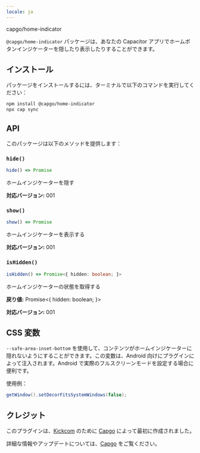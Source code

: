 ```yaml
---
locale: ja
---
```


capgo/home-indicator

`@capgo/home-indicator` パッケージは、あなたの Capacitor アプリでホームボタンインジケーターを隠したり表示したりすることができます。

## インストール

パッケージをインストールするには、ターミナルで以下のコマンドを実行してください：

```bash
npm install @capgo/home-indicator
npx cap sync
```

## API

このパッケージは以下のメソッドを提供します：

### `hide()`

```typescript
hide() => Promise
```

ホームインジケーターを隠す

**対応バージョン:** 001

### `show()`

```typescript
show() => Promise
```

ホームインジケーターを表示する

**対応バージョン:** 001

### `isHidden()`

```typescript
isHidden() => Promise<{ hidden: boolean; }>
```

ホームインジケーターの状態を取得する

**戻り値:** Promise<{ hidden: boolean; }>

**対応バージョン:** 001

## CSS 変数

`--safe-area-inset-bottom` を使用して、コンテンツがホームインジケーターに隠れないようにすることができます。この変数は、Android 向けにプラグインによって注入されます。Android で実際のフルスクリーンモードを設定する場合に便利です。

使用例：

```java
getWindow().setDecorFitsSystemWindows(false);
```

## クレジット

このプラグインは、[Kickcom](https://kickcom/) のために [Capgo](https://capgo.app/) によって最初に作成されました。

詳細な情報やアップデートについては、[Capgo](https://capgo.app/) をご覧ください。